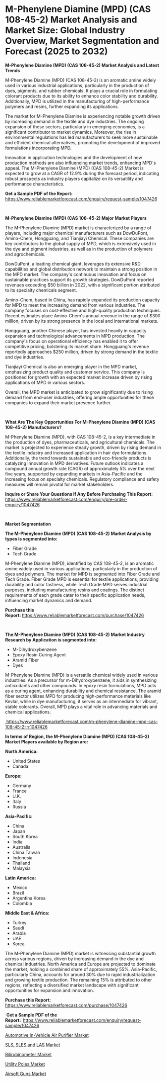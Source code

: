 <p><h1>M-Phenylene Diamine (MPD) (CAS 108-45-2) Market Analysis and Market Size: Global Industry Overview, Market Segmentation and Forecast (2025 to 2032)</h1></p><p><strong>M-Phenylene Diamine (MPD) (CAS 108-45-2) Market Analysis and Latest Trends</strong></p>
<p><p>M-Phenylene Diamine (MPD) (CAS 108-45-2) is an aromatic amine widely used in various industrial applications, particularly in the production of dyes, pigments, and rubber chemicals. It plays a crucial role in formulating colorant products due to its ability to enhance color stability and durability. Additionally, MPD is utilized in the manufacturing of high-performance polymers and resins, further expanding its applications.</p><p>The market for M-Phenylene Diamine is experiencing notable growth driven by increasing demand in the textile and dye industries. The ongoing expansion of these sectors, particularly in emerging economies, is a significant contributor to market dynamics. Moreover, the rise in environmental regulations has led manufacturers to seek more sustainable and efficient chemical alternatives, promoting the development of improved formulations incorporating MPD.</p><p>Innovation in application technologies and the development of new production methods are also influencing market trends, enhancing MPD's appeal. The M-Phenylene Diamine (MPD) (CAS 108-45-2) Market is expected to grow at a CAGR of 12.9% during the forecast period, indicating robust prospects as industry players capitalize on its versatility and performance characteristics.</p></p>
<p><strong>Get a Sample PDF of the Report:&nbsp;</strong> <a href="https://www.reliablemarketforecast.com/enquiry/request-sample/1047426?utm_campaign=1167&utm_medium=2&utm_source=Github&utm_content=ia&utm_term=22032025&utm_id=m-phenylene-diamine-mpd-cas-108-45-2">https://www.reliablemarketforecast.com/enquiry/request-sample/1047426</a></p>
<p>&nbsp;</p>
<p><strong>M-Phenylene Diamine (MPD) (CAS 108-45-2) Major Market Players</strong></p>
<p><p>The M-Phenylene Diamine (MPD) market is characterized by a range of players, including major chemical manufacturers such as DowDuPont, Amino-Chem, Hongguang, and Tianjiayi Chemical. These companies are key contributors to the global supply of MPD, which is extensively used in the dye and pigment industries, as well as in the production of polymers and agrochemicals.</p><p>DowDuPont, a leading chemical giant, leverages its extensive R&D capabilities and global distribution network to maintain a strong position in the MPD market. The company's continuous innovation and focus on sustainable practices support its growth strategies. DowDuPont reported revenues exceeding $50 billion in 2022, with a significant portion attributed to its specialty chemicals segment.</p><p>Amino-Chem, based in China, has rapidly expanded its production capacity for MPD to meet the increasing demand from various industries. The company focuses on cost-effective and high-quality production techniques. Recent estimates place Amino-Chem's annual revenue in the range of $300 million, driven by its strong presence in the local and international markets.</p><p>Hongguang, another Chinese player, has invested heavily in capacity expansion and technological advancements in MPD production. The company's focus on operational efficiency has enabled it to offer competitive pricing, bolstering its market share. Hongguang's revenue reportedly approaches $250 million, driven by strong demand in the textile and dye industries.</p><p>Tianjiayi Chemical is also an emerging player in the MPD market, emphasizing product quality and customer service. This company is positioned for growth with an expected market increase driven by rising applications of MPD in various sectors.</p><p>Overall, the MPD market is anticipated to grow significantly due to rising demand from end-user industries, offering ample opportunities for these companies to expand their market presence further.</p></p>
<p>&nbsp;</p>
<p><strong>What Are The Key Opportunities For M-Phenylene Diamine (MPD) (CAS 108-45-2) Manufacturers?</strong></p>
<p><p>M-Phenylene Diamine (MPD), with CAS 108-45-2, is a key intermediate in the production of dyes, pharmaceuticals, and agricultural chemicals. The market is projected to experience steady growth, driven by rising demand in the textile industry and increased application in hair dye formulations. Additionally, the trend towards sustainable and eco-friendly products is catalyzing innovation in MPD derivatives. Future outlook indicates a compound annual growth rate (CAGR) of approximately 5% over the next five years, supported by expanding markets in Asia-Pacific and the increasing focus on specialty chemicals. Regulatory compliance and safety measures will remain pivotal for market stakeholders.</p></p>
<p><strong>Inquire or Share Your Questions If Any Before Purchasing This Report:</strong> <a href="https://www.reliablemarketforecast.com/enquiry/pre-order-enquiry/1047426?utm_campaign=1167&utm_medium=2&utm_source=Github&utm_content=ia&utm_term=22032025&utm_id=m-phenylene-diamine-mpd-cas-108-45-2">https://www.reliablemarketforecast.com/enquiry/pre-order-enquiry/1047426</a></p>
<p>&nbsp;</p>
<p><strong>Market Segmentation</strong></p>
<p><strong>The M-Phenylene Diamine (MPD) (CAS 108-45-2) Market Analysis by types is segmented into:</strong></p>
<p><ul><li>Fiber Grade</li><li>Tech Grade</li></ul></p>
<p><p>M-Phenylene Diamine (MPD), identified by CAS 108-45-2, is an aromatic amine widely used in various applications, particularly in the production of dyes and polymers. The market for MPD is segmented into Fiber Grade and Tech Grade. Fiber Grade MPD is essential for textile applications, providing durability and color fastness, while Tech Grade MPD serves industrial purposes, including manufacturing resins and coatings. The distinct requirements of each grade cater to their specific application needs, influencing market dynamics and demand.</p></p>
<p><strong>Purchase this Report:&nbsp;</strong><a href="https://www.reliablemarketforecast.com/purchase/1047426?utm_campaign=1167&utm_medium=2&utm_source=Github&utm_content=ia&utm_term=22032025&utm_id=m-phenylene-diamine-mpd-cas-108-45-2">https://www.reliablemarketforecast.com/purchase/1047426</a></p>
<p>&nbsp;</p>
<p><strong>The M-Phenylene Diamine (MPD) (CAS 108-45-2) Market Industry Research by Application is segmented into:</strong></p>
<p><ul><li>M-Dihydroxybenzene</li><li>Epoxy Resin Curing Agent</li><li>Aramid Fiber</li><li>Dyes</li></ul></p>
<p><p>M-Phenylene Diamine (MPD) is a versatile chemical widely used in various industries. As a precursor for m-Dihydroxybenzene, it aids in synthesizing antioxidants and other compounds. In epoxy resin formulations, MPD acts as a curing agent, enhancing durability and chemical resistance. The aramid fiber sector utilizes MPD for producing high-performance materials like Kevlar, while in dye manufacturing, it serves as an intermediate for vibrant, stable colorants. Overall, MPD plays a vital role in advancing materials and chemical applications.</p></p>
<p><a href="https://www.reliablemarketforecast.com/m-phenylene-diamine-mpd-cas-108-45-2--r1047426?utm_campaign=1167&utm_medium=2&utm_source=Github&utm_content=ia&utm_term=22032025&utm_id=m-phenylene-diamine-mpd-cas-108-45-2">&nbsp;https://www.reliablemarketforecast.com/m-phenylene-diamine-mpd-cas-108-45-2--r1047426</a></p>
<p><strong>In terms of Region, the M-Phenylene Diamine (MPD) (CAS 108-45-2) Market Players available by Region are:</strong></p>
<p>
    <p> <strong> North America: </strong>
        <ul>
            <li>United States</li>
            <li>Canada</li>
        </ul>
        </p> 
    <p> <strong> Europe: </strong>
        <ul>
            <li>Germany</li>
            <li>France</li>
            <li>U.K.</li>
            <li>Italy</li>
            <li>Russia</li>
        </ul>
        </p> 
    <p> <strong> Asia-Pacific: </strong>
        <ul>
            <li>China</li>
            <li>Japan</li>
            <li>South Korea</li>
            <li>India</li>
            <li>Australia</li>
            <li>China Taiwan</li>
            <li>Indonesia</li>
            <li>Thailand</li>
            <li>Malaysia</li>
        </ul>
        </p> 
    <p> <strong> Latin America: </strong>
        <ul>
            <li>Mexico</li>
            <li>Brazil</li>
            <li>Argentina Korea</li>
            <li>Colombia</li>
        </ul>
        </p> 
    <p> <strong> Middle East & Africa: </strong>
        <ul>
            <li>Turkey</li>
            <li>Saudi</li>
            <li>Arabia</li>
            <li>UAE</li>
            <li>Korea</li>
        </ul>
    </p>
    </p>
<p><p>The M-Phenylene Diamine (MPD) market is witnessing substantial growth across various regions, driven by increasing demand in the dye and chemical industries. North America and Europe are projected to dominate the market, holding a combined share of approximately 55%. Asia-Pacific, particularly China, accounts for around 30% due to rapid industrialization and growing textile production. The remaining 15% is attributed to other regions, reflecting a diversified market landscape with significant opportunities for expansion and innovation.</p></p>
<p><strong>Purchase this Report: </strong><a href="https://www.reliablemarketforecast.com/purchase/1047426?utm_campaign=1167&utm_medium=2&utm_source=Github&utm_content=ia&utm_term=22032025&utm_id=m-phenylene-diamine-mpd-cas-108-45-2">https://www.reliablemarketforecast.com/purchase/1047426</a></p>
<p>&nbsp;<strong>Get a Sample PDF of the Report:&nbsp;&nbsp;</strong><a href="https://www.reliablemarketforecast.com/enquiry/request-sample/1047426?utm_campaign=1167&utm_medium=2&utm_source=Github&utm_content=ia&utm_term=22032025&utm_id=m-phenylene-diamine-mpd-cas-108-45-2">https://www.reliablemarketforecast.com/enquiry/request-sample/1047426</a></p>
<p><strong></strong></p>
<p><p><a href="https://github.com/guneycigdem35/Market-Research-Report-List-5/blob/main/automotive-in-vehicle-air-purifier-market.md?utm_campaign=1167&utm_medium=2&utm_source=Github&utm_content=ia&utm_term=22032025&utm_id=m-phenylene-diamine-mpd-cas-108-45-2">Automotive In-Vehicle Air Purifier Market</a></p><p><a href="https://github.com/arocasanzib6/Market-Research-Report-List-1/blob/main/sls-sles-and-las-market.md?utm_campaign=1167&utm_medium=2&utm_source=Github&utm_content=ia&utm_term=22032025&utm_id=m-phenylene-diamine-mpd-cas-108-45-2">SLS, SLES and LAS Market</a></p><p><a href="https://github.com/langolaskark/Market-Research-Report-List-1/blob/main/bilirubinometer-market.md?utm_campaign=1167&utm_medium=2&utm_source=Github&utm_content=ia&utm_term=22032025&utm_id=m-phenylene-diamine-mpd-cas-108-45-2">Bilirubinometer Market</a></p><p><a href="https://github.com/arneslullapq/Market-Research-Report-List-1/blob/main/utility-poles-market.md?utm_campaign=1167&utm_medium=2&utm_source=Github&utm_content=ia&utm_term=22032025&utm_id=m-phenylene-diamine-mpd-cas-108-45-2">Utility Poles Market</a></p><p><a href="https://github.com/thatejanet4y/Market-Research-Report-List-1/blob/main/airsoft-guns-market.md?utm_campaign=1167&utm_medium=2&utm_source=Github&utm_content=ia&utm_term=22032025&utm_id=m-phenylene-diamine-mpd-cas-108-45-2">Airsoft Guns Market</a></p></p>